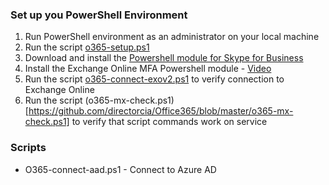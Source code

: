 ### Set up you PowerShell Environment
1. Run PowerShell environment as an administrator on your local machine
2. Run the script [o365-setup.ps1](https://github.com/directorcia/Office365/blob/master/o365-setup.ps1)
3. Download and install the [Powershell module for Skype for Business](https://github.com/directorcia/Office365/blob/master/o365-setup.ps1)
4. Install the Exchange Online MFA Powershell module - [Video](https://www.youtube.com/watch?v=EnmwLqdtDCM)
5. Run the script [o365-connect-exov2.ps1](https://github.com/directorcia/Office365/blob/master/o365-connect-exov2.ps1) to verify connection to Exchange Online
6. Run the script (o365-mx-check.ps1)[https://github.com/directorcia/Office365/blob/master/o365-mx-check.ps1] to verify that script commands work on service

### Scripts
* O365-connect-aad.ps1 - Connect to Azure AD


